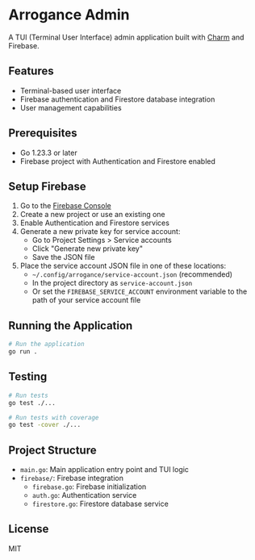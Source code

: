 # Arrogance Admin

A TUI (Terminal User Interface) admin application built with [Charm](https://github.com/charmbracelet/bubbletea) and Firebase.

## Features

- Terminal-based user interface
- Firebase authentication and Firestore database integration
- User management capabilities

## Prerequisites

- Go 1.23.3 or later
- Firebase project with Authentication and Firestore enabled

## Setup Firebase

1. Go to the [Firebase Console](https://console.firebase.google.com/)
2. Create a new project or use an existing one
3. Enable Authentication and Firestore services
4. Generate a new private key for service account:
   - Go to Project Settings > Service accounts
   - Click "Generate new private key"
   - Save the JSON file
5. Place the service account JSON file in one of these locations:
   - `~/.config/arrogance/service-account.json` (recommended)
   - In the project directory as `service-account.json`
   - Or set the `FIREBASE_SERVICE_ACCOUNT` environment variable to the path of your service account file

## Running the Application

```bash
# Run the application
go run .
```

## Testing

```bash
# Run tests
go test ./...

# Run tests with coverage
go test -cover ./...
```

## Project Structure

- `main.go`: Main application entry point and TUI logic
- `firebase/`: Firebase integration
  - `firebase.go`: Firebase initialization
  - `auth.go`: Authentication service
  - `firestore.go`: Firestore database service

## License

MIT
